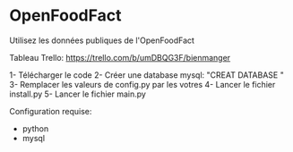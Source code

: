 # OpenFoodFact
Utilisez les données publiques de l'OpenFoodFact

Tableau Trello:
https://trello.com/b/umDBQG3F/bienmanger

1- Télécharger le code
2- Créer une database mysql: "CREAT DATABASE <nomDataBase>"
3- Remplacer les valeurs de config.py par les votres
4- Lancer le fichier install.py
5- Lancer le fichier main.py

Configuration requise:
- python
- mysql